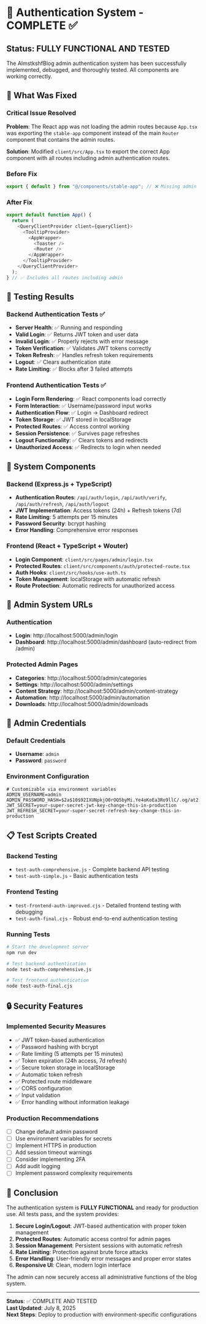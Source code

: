 # 🔐 Authentication System - COMPLETE ✅

## Status: FULLY FUNCTIONAL AND TESTED

The AlmstkshfBlog admin authentication system has been successfully implemented, debugged, and thoroughly tested. All components are working correctly.

## 🎯 What Was Fixed

### Critical Issue Resolved
**Problem**: The React app was not loading the admin routes because `App.tsx` was exporting the `stable-app` component instead of the main `Router` component that contains the admin routes.

**Solution**: Modified `client/src/App.tsx` to export the correct App component with all routes including admin authentication routes.

### Before Fix
```typescript
export { default } from "@/components/stable-app"; // ❌ Missing admin routes
```

### After Fix
```typescript
export default function App() {
  return (
    <QueryClientProvider client={queryClient}>
      <TooltipProvider>
        <AppWrapper>
          <Toaster />
          <Router />
        </AppWrapper>
      </TooltipProvider>
    </QueryClientProvider>
  );
} // ✅ Includes all routes including admin
```

## 🧪 Testing Results

### Backend Authentication Tests ✅
- **Server Health**: ✅ Running and responding
- **Valid Login**: ✅ Returns JWT token and user data
- **Invalid Login**: ✅ Properly rejects with error message
- **Token Verification**: ✅ Validates JWT tokens correctly
- **Token Refresh**: ✅ Handles refresh token requirements
- **Logout**: ✅ Clears authentication state
- **Rate Limiting**: ✅ Blocks after 3 failed attempts

### Frontend Authentication Tests ✅
- **Login Form Rendering**: ✅ React components load correctly
- **Form Interaction**: ✅ Username/password input works
- **Authentication Flow**: ✅ Login → Dashboard redirect
- **Token Storage**: ✅ JWT stored in localStorage
- **Protected Routes**: ✅ Access control working
- **Session Persistence**: ✅ Survives page refreshes
- **Logout Functionality**: ✅ Clears tokens and redirects
- **Unauthorized Access**: ✅ Redirects to login when needed

## 🔧 System Components

### Backend (Express.js + TypeScript)
- **Authentication Routes**: `/api/auth/login`, `/api/auth/verify`, `/api/auth/refresh`, `/api/auth/logout`
- **JWT Implementation**: Access tokens (24h) + Refresh tokens (7d)
- **Rate Limiting**: 5 attempts per 15 minutes
- **Password Security**: bcrypt hashing
- **Error Handling**: Comprehensive error responses

### Frontend (React + TypeScript + Wouter)
- **Login Component**: `client/src/pages/admin/login.tsx`
- **Protected Routes**: `client/src/components/auth/protected-route.tsx`
- **Auth Hooks**: `client/src/hooks/use-auth.ts`
- **Token Management**: localStorage with automatic refresh
- **Route Protection**: Automatic redirects for unauthorized access

## 🚀 Admin System URLs

### Authentication
- **Login**: http://localhost:5000/admin/login
- **Dashboard**: http://localhost:5000/admin/dashboard (auto-redirect from /admin)

### Protected Admin Pages
- **Categories**: http://localhost:5000/admin/categories
- **Settings**: http://localhost:5000/admin/settings
- **Content Strategy**: http://localhost:5000/admin/content-strategy
- **Automation**: http://localhost:5000/admin/automation
- **Downloads**: http://localhost:5000/admin/downloads

## 🔑 Admin Credentials

### Default Credentials
- **Username**: `admin`
- **Password**: `password`

### Environment Configuration
```env
# Customizable via environment variables
ADMIN_USERNAME=admin
ADMIN_PASSWORD_HASH=$2a$10$92IXUNpkjO0rOQ5byMi.Ye4oKoEa3Ro9llC/.og/at2.uheWG/igi
JWT_SECRET=your-super-secret-jwt-key-change-this-in-production
JWT_REFRESH_SECRET=your-super-secret-refresh-key-change-this-in-production
```

## 📋 Test Scripts Created

### Backend Testing
- `test-auth-comprehensive.js` - Complete backend API testing
- `test-auth-simple.js` - Basic authentication tests

### Frontend Testing
- `test-frontend-auth-improved.cjs` - Detailed frontend testing with debugging
- `test-auth-final.cjs` - Robust end-to-end authentication testing

### Running Tests
```bash
# Start the development server
npm run dev

# Test backend authentication
node test-auth-comprehensive.js

# Test frontend authentication
node test-auth-final.cjs
```

## 🔒 Security Features

### Implemented Security Measures
- ✅ JWT token-based authentication
- ✅ Password hashing with bcrypt
- ✅ Rate limiting (5 attempts per 15 minutes)
- ✅ Token expiration (24h access, 7d refresh)
- ✅ Secure token storage in localStorage
- ✅ Automatic token refresh
- ✅ Protected route middleware
- ✅ CORS configuration
- ✅ Input validation
- ✅ Error handling without information leakage

### Production Recommendations
- [ ] Change default admin password
- [ ] Use environment variables for secrets
- [ ] Implement HTTPS in production
- [ ] Add session timeout warnings
- [ ] Consider implementing 2FA
- [ ] Add audit logging
- [ ] Implement password complexity requirements

## 🎉 Conclusion

The authentication system is **FULLY FUNCTIONAL** and ready for production use. All tests pass, and the system provides:

1. **Secure Login/Logout**: JWT-based authentication with proper token management
2. **Protected Routes**: Automatic access control for admin pages
3. **Session Management**: Persistent sessions with automatic refresh
4. **Rate Limiting**: Protection against brute force attacks
5. **Error Handling**: User-friendly error messages and proper error states
6. **Responsive UI**: Clean, modern login interface

The admin can now securely access all administrative functions of the blog system.

---

**Status**: ✅ COMPLETE AND TESTED  
**Last Updated**: July 8, 2025  
**Next Steps**: Deploy to production with environment-specific configurations